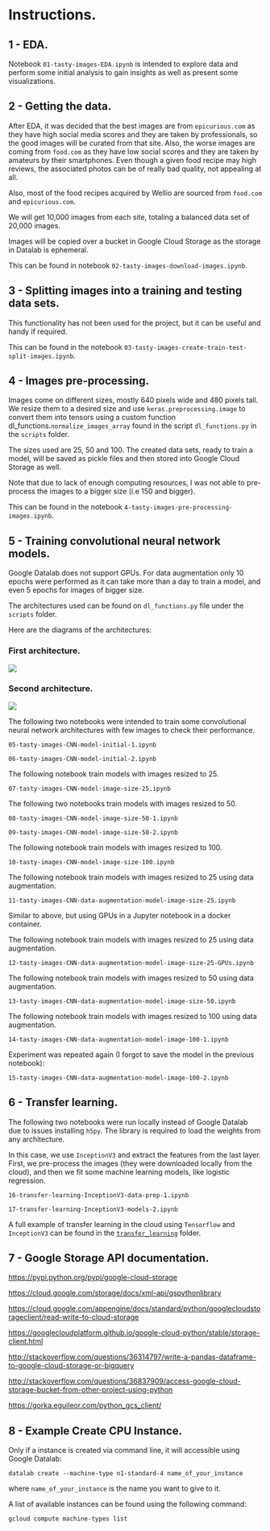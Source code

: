 # Instructions.

## 1 - EDA.
Notebook `01-tasty-images-EDA.ipynb` is intended to explore data and perform some initial analysis to gain insights as well as present some visualizations.

## 2 - Getting the data.
After EDA, it was decided that the best images are from `epicurious.com` as they have high social media scores and they are taken by professionals, so the good images will be curated from that site. Also, the worse images are coming from `food.com` as they have low social scores and they are taken by amateurs by their smartphones. Even though a given food recipe may high reviews, the associated photos can be of really bad quality, not appealing at all.

Also, most of the food recipes acquired by Wellio are sourced from `food.com` and `epicurious.com`.

We will get 10,000 images from each site, totaling a balanced data set of 20,000 images.

Images will be copied over a bucket in Google Cloud Storage as the storage in Datalab is ephemeral.

This can be found in notebook `02-tasty-images-download-images.ipynb`.

## 3 - Splitting images into a training and testing data sets.
This functionality has not been used for the project, but it can be useful and handy if required.

This can be found in the notebook `03-tasty-images-create-train-test-split-images.ipynb`.

## 4 - Images pre-processing.
Images come on different sizes, mostly 640 pixels wide and 480 pixels tall. We resize them to a desired size and use `keras.preprocessing.image` to convert them into tensors using a custom function dl_functions.`normalize_images_array`
found in the script `dl_functions.py` in the `scripts` folder.

The sizes used are 25, 50 and 100. The created data sets, ready to train a model, will be saved as pickle files and then stored into Google Cloud Storage as well.

Note that due to lack of enough computing resources, I was not able to pre-process the images to a bigger size (i.e 150 and bigger).

This can be found in the notebook `4-tasty-images-pre-processing-images.ipynb`.

## 5 - Training convolutional neural network models.

Google Datalab does not support GPUs. For data augmentation only 10 epochs were performed as it can take more than a day to train a model, and even 5 epochs for images of bigger size.

The architectures used can be found on `dl_functions.py` file under the `scripts` folder.

Here are the diagrams of the architectures:

### First architecture.

<img src='diagrams_cnn_architectures/cnn_architecture_1_1.jpg' align='center' />

### Second architecture.

<img src='diagrams_cnn_architectures/cnn_architecture_2_1.jpg'/>

The following two notebooks were intended to train some convolutional neural network architectures with few images to check their performance.

`05-tasty-images-CNN-model-initial-1.ipynb`

`06-tasty-images-CNN-model-initial-2.ipynb`

The following notebook train models with images resized to 25.

`07-tasty-images-CNN-model-image-size-25.ipynb`

The following two notebooks train models with images resized to 50.

`08-tasty-images-CNN-model-image-size-50-1.ipynb`

`09-tasty-images-CNN-model-image-size-50-2.ipynb`

The following notebook train models with images resized to 100.

`10-tasty-images-CNN-model-image-size-100.ipynb`

The following notebook train models with images resized to 25 using data augmentation.

`11-tasty-images-CNN-data-augmentation-model-image-size-25.ipynb`

Similar to above, but using GPUs in a Jupyter notebook in a docker container.

The following notebook train models with images resized to 25 using data augmentation.

`12-tasty-images-CNN-data-augmentation-model-image-size-25-GPUs.ipynb`

The following notebook train models with images resized to 50 using data augmentation.

`13-tasty-images-CNN-data-augmentation-model-image-size-50.ipynb`

The following notebook train models with images resized to 100 using data augmentation.

`14-tasty-images-CNN-data-augmentation-model-image-100-1.ipynb`

Experiment was repeated again (I forgot to save the model in the previous notebook):

`15-tasty-images-CNN-data-augmentation-model-image-100-2.ipynb`

## 6 - Transfer learning.

The following two notebooks were run locally instead of Google Datalab due to issues installing `h5py`. The library is required to load the weights from any architecture.

In this case, we use `InceptionV3` and extract the features from the last layer. First, we pre-process the images (they were downloaded locally from the cloud), and then we fit some machine learning models, like logistic regression.

`16-transfer-learning-InceptionV3-data-prep-1.ipynb`

`17-transfer-learning-InceptionV3-models-2.ipynb`

A full example of transfer learning in the cloud using `Tensorflow` and `InceptionV3` can be found in the [`transfer_learning`](transfer_learning) folder.

## 7 - Google Storage API documentation.

https://pypi.python.org/pypi/google-cloud-storage

https://cloud.google.com/storage/docs/xml-api/gspythonlibrary

https://cloud.google.com/appengine/docs/standard/python/googlecloudstorageclient/read-write-to-cloud-storage

https://googlecloudplatform.github.io/google-cloud-python/stable/storage-client.html

http://stackoverflow.com/questions/36314797/write-a-pandas-dataframe-to-google-cloud-storage-or-bigquery

http://stackoverflow.com/questions/36837909/access-google-cloud-storage-bucket-from-other-project-using-python

https://gorka.eguileor.com/python_gcs_client/

## 8 - Example Create CPU Instance.

Only if a instance is created via command line, it will accessible using Google Datalab:

```
datalab create --machine-type n1-standard-4 name_of_your_instance
```

where `name_of_your_instance` is the name you want to give to it.

A list of available instances can be found using the following command:

```
gcloud compute machine-types list
```
